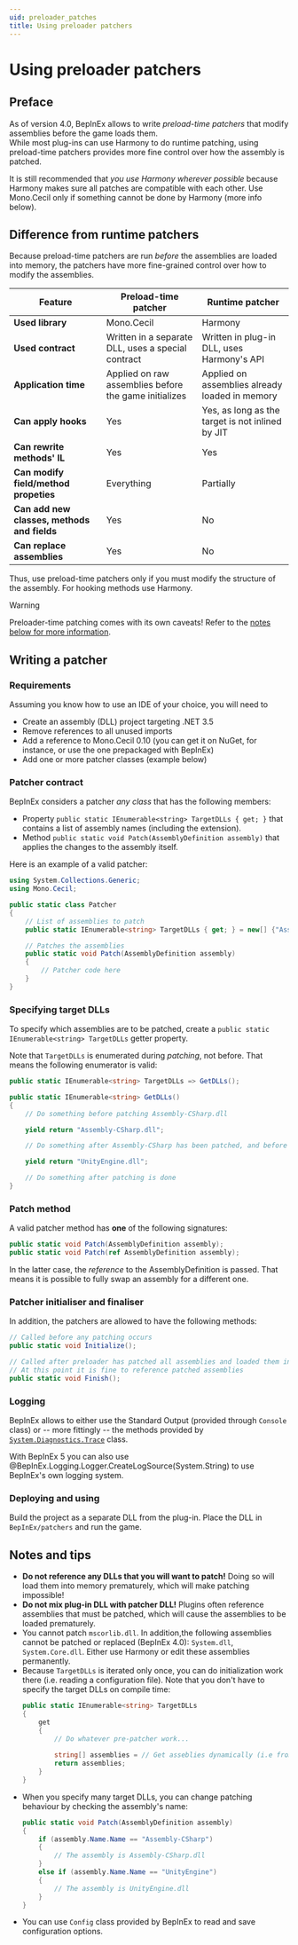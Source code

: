 ```yaml
---
uid: preloader_patches
title: Using preloader patchers
---
```


# Using preloader patchers

## Preface

As of version 4.0, BepInEx allows to write *preload-time patchers* that modify 
assemblies before the game loads them.  
While most plug-ins can use Harmony to do runtime patching, using preload-time 
patchers provides more fine control over how the assembly is patched.

It is still recommended that *you use Harmony wherever possible* because 
Harmony makes sure all patches are compatible with each other. Use Mono.Cecil 
only if something cannot be done by Harmony (more info below).

## Difference from runtime patchers

Because preload-time patchers are run *before* the assemblies are loaded into 
memory, the patchers have more fine-grained control over how to modify the 
assemblies.

| Feature                                     | Preload-time patcher                                  | Runtime patcher                                  |
| ------------------------------------------- | ----------------------------------------------------- | ------------------------------------------------ |
| **Used library**                            | Mono.Cecil                                            | Harmony                                          |
| **Used contract**                           | Written in a separate DLL, uses a special contract    | Written in plug-in DLL, uses Harmony's API       |
| **Application time**                        | Applied on raw assemblies before the game initializes | Applied on assemblies already loaded in memory   |
| **Can apply hooks**                         | Yes                                                   | Yes, as long as the target is not inlined by JIT |
| **Can rewrite methods' IL**                 | Yes                                                   | Yes                                              |
| **Can modify field/method propeties**       | Everything                                            | Partially                                        |
| **Can add new classes, methods and fields** | Yes                                                   | No                                               |
| **Can replace assemblies**                  | Yes                                                   | No                                               |

Thus, use preload-time patchers only if you must modify the structure of 
the assembly. For hooking methods use Harmony.

> [!WARNING]
> Preloader-time patching comes with its own caveats! 
> Refer to the [notes below for more information](#notes-and-tips).

## Writing a patcher

### Requirements

Assuming you know how to use an IDE of your choice, you will need to

* Create an assembly (DLL) project targeting .NET 3.5
* Remove references to all unused imports
* Add a reference to Mono.Cecil 0.10 (you can get it on NuGet, for instance, 
  or use the one prepackaged with BepInEx)
* Add one or more patcher classes (example below)

### Patcher contract

BepInEx considers a patcher *any class* that has the following members:

* Property `public static IEnumerable<string> TargetDLLs { get; }` that 
  contains a list of assembly names (including the extension).
* Method `public static void Patch(AssemblyDefinition assembly)` that applies 
  the changes to the assembly itself.

Here is an example of a valid patcher:

```csharp
using System.Collections.Generic;
using Mono.Cecil;

public static class Patcher
{
    // List of assemblies to patch
    public static IEnumerable<string> TargetDLLs { get; } = new[] {"Assembly-CSharp.dll"};

    // Patches the assemblies
    public static void Patch(AssemblyDefinition assembly)
    {
        // Patcher code here
    }
}
```

### Specifying target DLLs

To specify which assemblies are to be patched, create a 
`public static IEnumerable<string> TargetDLLs` getter property.  

Note that `TargetDLLs` is enumerated during *patching*, not before. That means 
the following enumerator is valid:

```csharp
public static IEnumerable<string> TargetDLLs => GetDLLs();

public static IEnumerable<string> GetDLLs()
{
    // Do something before patching Assembly-CSharp.dll

    yield return "Assembly-CSharp.dll";

    // Do something after Assembly-CSharp has been patched, and before UnityEngine.dll has been patched

    yield return "UnityEngine.dll";

    // Do something after patching is done
}
```

### Patch method

A valid patcher method has **one** of the following signatures:

```csharp
public static void Patch(AssemblyDefinition assembly);
public static void Patch(ref AssemblyDefinition assembly);
```

In the latter case, the *reference* to the AssemblyDefinition is passed. That means it is possible to fully swap an assembly for a different one.

### Patcher initialiser and finaliser

In addition, the patchers are allowed to have the following methods:

```csharp
// Called before any patching occurs
public static void Initialize();

// Called after preloader has patched all assemblies and loaded them in
// At this point it is fine to reference patched assemblies
public static void Finish();
```

### Logging

BepInEx allows to either use the Standard Output (provided through `Console` 
class) or -- more fittingly -- the methods provided by [`System.Diagnostics.Trace`](https://msdn.microsoft.com/en-us/library/system.diagnostics.trace(v=vs.110).aspx) 
class.

With BepInEx 5 you can also use @BepInEx.Logging.Logger.CreateLogSource(System.String)
to use BepInEx's own logging system.

### Deploying and using

Build the project as a separate DLL from the plug-in. Place the DLL in 
`BepInEx/patchers` and run the game.

## Notes and tips

* **Do not reference any DLLs that you will want to patch!** Doing so will 
  load them into memory prematurely, which will make patching impossible!
* **Do not mix plug-in DLL with patcher DLL!** Plugins often reference 
  assemblies that must be patched, which will cause the assemblies to be 
  loaded prematurely.
* You cannot patch `mscorlib.dll`. In addition,the following assemblies cannot 
  be patched or replaced (BepInEx 4.0): `System.dll`, `System.Core.dll`. Either 
  use Harmony or edit these assemblies permanently.
* Because `TargetDLLs` is iterated only once, you can do initialization work 
  there (i.e. reading a configuration file).
    Note that you don't have to specify the target DLLs on compile time:
    ```csharp
    public static IEnumerable<string> TargetDLLs 
    { 
        get 
        {
            // Do whatever pre-patcher work...
            
            string[] assemblies = // Get asseblies dynamically (i.e from configuration file);
            return assemblies;
        } 
    }
    ```
* When you specify many target DLLs, you can change patching behaviour by 
  checking the assembly's name:
    ```csharp
    public static void Patch(AssemblyDefinition assembly)
    {
        if (assembly.Name.Name == "Assembly-CSharp")
        {
            // The assembly is Assembly-CSharp.dll
        }
        else if (assembly.Name.Name == "UnityEngine")
        {
            // The assembly is UnityEngine.dll
        }
    }
    ```
* You can use `Config` class provided by BepInEx to read and save configuration 
  options.
